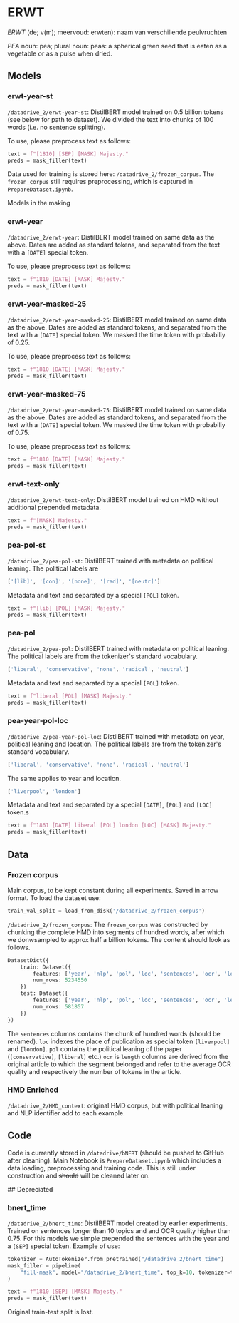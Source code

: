 # ERWT 

*ERWT* (de; v(m); meervoud: erwten): naam van verschillende peulvruchten

*PEA* noun: pea; plural noun: peas: a spherical green seed that is eaten as a vegetable or as a pulse when dried.


## Models


### erwt-year-st

`/datadrive_2/erwt-year-st`: DistilBERT model trained on 0.5 billion tokens (see below for path to dataset). We divided the text into chunks of 100 words (i.e. no sentence splitting). 

To use, please preprocess text as follows:
```python
text = f"[1810] [SEP] [MASK] Majesty."
preds = mask_filler(text)
```

Data used for training is stored here: `/datadrive_2/frozen_corpus`. The `frozen_corpus` still requires preprocessing, which is captured in `PrepareDataset.ipynb`.

Models in the making

### erwt-year

`/datadrive_2/erwt-year`: DistilBERT model trained on same data as the above. Dates are added as standard tokens, and separated from the text with a `[DATE]` special token.

To use, please preprocess text as follows:
```python
text = f"1810 [DATE] [MASK] Majesty."
preds = mask_filler(text)
```




### erwt-year-masked-25


`/datadrive_2/erwt-year-masked-25`: DistilBERT model trained on same data as the above. Dates are added as standard tokens, and separated from the text with a `[DATE]` special token. We masked the time token with probabiliy of 0.25.

To use, please preprocess text as follows:
```python
text = f"1810 [DATE] [MASK] Majesty."
preds = mask_filler(text)
```



### erwt-year-masked-75


`/datadrive_2/erwt-year-masked-75`: DistilBERT model trained on same data as the above. Dates are added as standard tokens, and separated from the text with a `[DATE]` special token. We masked the time token with probabiliy of 0.75.

To use, please preprocess text as follows:
```python
text = f"1810 [DATE] [MASK] Majesty."
preds = mask_filler(text)
```


### erwt-text-only


`/datadrive_2/erwt-text-only`: DistilBERT model trained on HMD without additional prepended metadata. 

```python
text = f"[MASK] Majesty."
preds = mask_filler(text)
```

### pea-pol-st


`/datadrive_2/pea-pol-st`: DistilBERT trained with metadata on political leaning. The political labels are
```python
['[lib]', '[con]', '[none]', '[rad]', '[neutr]']
```
Metadata and text and separated by a special `[POL]` token.


```python
text = f"[lib] [POL] [MASK] Majesty."
preds = mask_filler(text)
```


### pea-pol

`/datadrive_2/pea-pol`: DistilBERT trained with metadata on political leaning. The political labels are from the tokenizer's standard vocabulary.
```python
['liberal', 'conservative', 'none', 'radical', 'neutral']
```
Metadata and text and separated by a special `[POL]` token.


```python
text = f"liberal [POL] [MASK] Majesty."
preds = mask_filler(text)
```


### pea-year-pol-loc

`/datadrive_2/pea-year-pol-loc`: DistilBERT trained with metadata on year, political leaning and location. 
The political labels are from the tokenizer's standard vocabulary.
```python
['liberal', 'conservative', 'none', 'radical', 'neutral']
```
The same applies to year and location.

```python
['liverpool', 'london']
```

Metadata and text and separated by a special `[DATE]`, `[POL]` and `[LOC]` token.s


```python
text = f"1861 [DATE] liberal [POL] london [LOC] [MASK] Majesty."
preds = mask_filler(text)
```

## Data

### Frozen corpus

Main corpus, to be kept constant during all experiments. Saved in arrow format. To load the dataset use:

```python
train_val_split = load_from_disk('/datadrive_2/frozen_corpus')
```

`/datadrive_2/frozen_corpus`: The `frozen_corpus` was constructed by chunking the complete HMD into segments of hundred words, after which we donwsampled to approx half a billion tokens. The content should look as follows. 

```python
DatasetDict({
    train: Dataset({
        features: ['year', 'nlp', 'pol', 'loc', 'sentences', 'ocr', 'length'],
        num_rows: 5234550
    })
    test: Dataset({
        features: ['year', 'nlp', 'pol', 'loc', 'sentences', 'ocr', 'length'],
        num_rows: 581857
    })
})
```

The `sentences` columns contains the chunk of hundred words (should be renamed). `loc` indexes the place of publication as special token `[liverpool]` and `[london]`. `pol` contains the political leaning of the paper (`[conservative]`, `[liberal]` etc.)
`ocr` is `length` columns are derived from the original article to which the segment belonged and refer to the average OCR quality and respectively the number of tokens in the article. 

### HMD Enriched

`/datadrive_2/HMD_context`: original HMD corpus, but with political leaning and NLP identifier add to each example.

## Code

Code is currently stored in `/datadrive/bNERT` (should be pushed to GitHub after cleaning). Main Notebook is `PrepareDataset.ipynb` which includes a data loading, preprocessing and training code. This is still under construction and ~~should~~ will be cleaned later on.

## Depreciated


### bnert_time

`/datadrive_2/bnert_time`: DistilBERT model created by earlier experiments. Trained on sentences longer than 10 topics and and OCR quality higher than 0.75. For this models we simple prepended the sentences with the year and a `[SEP]` special token. Example of use:

```python
tokenizer = AutoTokenizer.from_pretrained("/datadrive_2/bnert_time")
mask_filler = pipeline(
    "fill-mask", model="/datadrive_2/bnert_time", top_k=10, tokenizer=tokenizer
)

text = f"1810 [SEP] [MASK] Majesty."
preds = mask_filler(text)
```

Original train-test split is lost. 
